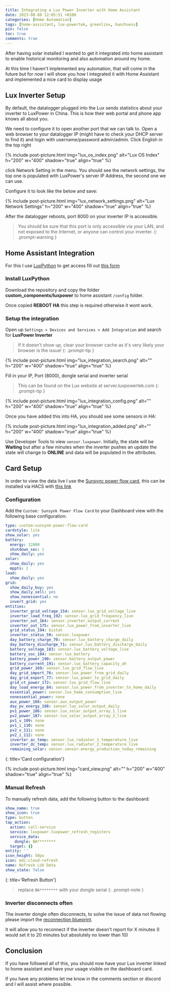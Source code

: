 ```yaml
---
title: Integrating a Lux Power Inverter with Home Assistant
date: 2023-08-08 12:05:51 +0100
categories: [Home Automation]
tags: [home-assistant, lux-powertek, greenlinx, hanchuess]
pin: false
toc: true
comments: true
---
```


After having solar installed I  wanted to get it integrated into home assistant to enable historical monitoring and also automation around my home.

At this time I haven't implemented any automation, that will come in the future but for now I will show you how I integrated it with Home Assistant and implemented a nice card to display usage

## Lux Inverter Setup

By default, the datalogger plugged into the Lux sends statistics about your inverter to LuxPower in China. This is how their web portal and phone app knows all about you.

We need to configure it to open another port that we can talk to. Open a web browser to your datalogger IP (might have to check your DHCP server to find it) and login with username/password admin/admin. Click English in the top right

{% include post-picture.html img="lux_os_index.png" alt="Lux OS Index" h="200" w="400" shadow="true" align="true" %}

click Network Setting in the menu. You should see the network settings, the top one is populated with LuxPower's server IP Address, the second one we can use.

Configure it to look like the below and save:

{% include post-picture.html img="lux_network_settings.png" alt="Lux Network Settings" h="200" w="400" shadow="true" align="true" %}

After the datalogger reboots, port 8000 on your inverter IP is accessible.

> You should be sure that this port is only accessible via your LAN, and not exposed to the Internet, or anyone can control your inverter.
{: .prompt-warning }

## Home Assistant Integration

For this I use [LuxPython](https://github.com/guybw/LuxPython_DEV) to get access fill out  [this form](https://forms.office.com/Pages/ResponsePage.aspx?id=DQSIkWdsW0yxEjajBLZtrQAAAAAAAAAAAAFKAG3-4JFUMDRVVVBZWFg2VktEMFZHQktNVzhIWDBPUC4u)

### Install LuxPython

Download the repository and copy the folder **custom_components/luxpower** to home assistant `/config` folder.

Once copied **REBOOT HA** this step is required otherwise it wont work.

### Setup the integration

Open up `Settings > Devices and Services > Add Integration` and search for **LuxPower Inverter**

> If it doesn't show up, clear your browser cache as it's very likely your browser is the issue!
{: .prompt-tip }

{% include post-picture.html img="lux_integration_search.png" alt="" h="200" w="400" shadow="true" align="true" %}

Fill in your IP, Port (8000), dongle serial and inverter serial

> This can be found on the Lux website at server.luxpowertek.com
{: .prompt-tip }

{% include post-picture.html img="lux_integration_config.png" alt="" h="200" w="400" shadow="true" align="true" %}

Once you have added this into HA, you should see some sensors in HA:

{% include post-picture.html img="lux_integration_added.png" alt="" h="200" w="400" shadow="true" align="true" %}

Use Developer Tools to view `sensor.luxpower`. Initially, the state will be **Waiting** but after a few minutes when the inverter pushes an update the state will change to **ONLINE** and data will be populated in the attributes.

## Card Setup

In order to view the data live I use the [Sunsync power flow card](https://github.com/slipx06/sunsynk-power-flow-card), this can be installed via HACS with [this link](https://my.home-assistant.io/redirect/hacs_repository/?repository=sunsynk-power-flow-card&category=plugin&owner=slipx06)

### Configuration

Add the `Custom: Sunsynk Power Flow Card` to your Dashboard view with the following base configuration:

```yaml
type: custom:sunsynk-power-flow-card
cardstyle: lite
show_solar: yes
battery:
  energy: 12800
  shutdown_soc: 1
  show_daily: yes
solar:
  show_daily: yes
  mppts: 2
load:
  show_daily: yes
grid:
  show_daily_buy: yes
  show_daily_sell: yes
  show_nonessential: no
  invert_grid: yes
entities:
  inverter_grid_voltage_154: sensor.lux_grid_voltage_live
  inverter_load_freq_192: sensor.lux_grid_frequency_live
  inverter_out_164: sensor.inverter_output_current
  inverter_out_175: sensor.lux_power_from_inverter_live
  grid_status_194: bistat
  inverter_status_59: sensor.luxpower
  day_battery_charge_70: sensor.lux_battery_charge_daily
  day_battery_discharge_71: sensor.lux_battery_discharge_daily
  battery_voltage_183: sensor.lux_battery_voltage_live
  battery_soc_184: sensor.lux_battery
  battery_power_190: sensor.battery_output_power
  battery_current_191: sensor.lux_battery_capacity_ah
  grid_power_169: sensor.lux_grid_flow_live
  day_grid_import_76: sensor.lux_power_from_grid_daily
  day_grid_export_77: sensor.lux_power_to_grid_daily
  grid_ct_power_172: sensor.lux_grid_flow_live
  day_load_energy_84: sensor.lux_power_from_inverter_to_home_daily
  essential_power: sensor.lux_home_consumption_live
  nonessential_power: none
  aux_power_166: sensor.aux_output_power
  day_pv_energy_108: sensor.lux_solar_output_daily
  pv1_power_186: sensor.lux_solar_output_array_1_live
  pv2_power_187: sensor.lux_solar_output_array_2_live
  pv1_v_109: none
  pv1_i_110: none
  pv2_v_111: none
  pv2_i_112: none
  inverter_ac_temp: sensor.lux_radiator_1_temperature_live
  inverter_dc_temp: sensor.lux_radiator_2_temperature_live
  remaining_solar: sensor.sensor.energy_production_today_remaining
```
{: title='Card configuration'}

{% include post-picture.html img="card_view.png" alt="" h="200" w="400" shadow="true" align="true" %}

### Manual Refresh

To manually refresh data, add the following button to the dashboard:

```yaml
show_name: true
show_icon: true
type: button
tap_action:
  action: call-service
  service: luxpower.luxpower_refresh_registers
  service_data:
    dongle: BA********
  target: {}
entity: ''
icon_height: 50px
icon: mdi:cloud-refresh
name: Refresh LUX Data
show_state: false
```
{: title='Refresh Button'}

> replace `BA********` with your dongle serial
{: .prompt-note }

### Inverter disconnects often

The inverter dongle often disconnects, to solve the issue of data not flowing please import the [reconnection blueprint](https://my.home-assistant.io/redirect/blueprint_import/?blueprint_url=https://github.com/guybw/LuxPythonCard/blob/main/blueprints/automation/luxpower/reconnect.yaml).

It will allow you to reconnect if the inverter doesn't report for X minutes (I would set it to 20 minutes but absolutely no lower than 10)

## Conclusion

If you have followed all of this, you should now have your Lux inverter linked to home assistant and have your usage visible on the dashboard card.

If you have any problems let me know in the comments section or discord and I will assist where possible.
